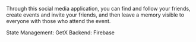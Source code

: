Through this social media application, you can find and follow your friends, create events and invite your friends, and then leave a memory visible to everyone with those who attend the event.

State Management: GetX
Backend: Firebase


